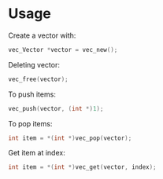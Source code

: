 # Usage
Create a vector with:
```c
vec_Vector *vector = vec_new();
```

Deleting vector:
```c
vec_free(vector);
```

To push items:
```c
vec_push(vector, (int *)1);
```

To pop items:
```c
int item = *(int *)vec_pop(vector);
```

Get item at index:
```c
int item = *(int *)vec_get(vector, index);
```
